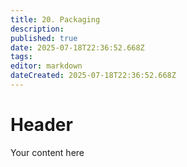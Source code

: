```yaml
---
title: 20. Packaging
description: 
published: true
date: 2025-07-18T22:36:52.668Z
tags: 
editor: markdown
dateCreated: 2025-07-18T22:36:52.668Z
---
```


# Header
Your content here